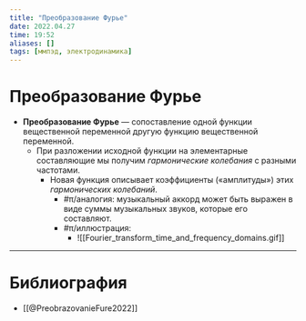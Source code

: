 ```yaml
---
title: "Преобразование Фурье"
date: 2022.04.27
time: 19:52
aliases: []
tags: [ммпэд, электродинамика]
---
```


# Преобразование Фурье

- **Преобразование Фурье** — сопоставление одной функции вещественной переменной другую функцию вещественной переменной.
	- При разложении исходной функции на элементарные составляющие мы получим *гармонические колебания* с разными частотами.
		- Новая функция описывает коэффициенты («амплитуды») этих *гармонических колебаний*.
			- #π/аналогия: музыкальный аккорд может быть выражен в виде суммы музыкальных звуков, которые его составляют.
			- #π/иллюстрация:
				- ![[Fourier_transform_time_and_frequency_domains.gif]]

---

# Библиография

- [[@PreobrazovanieFure2022]]